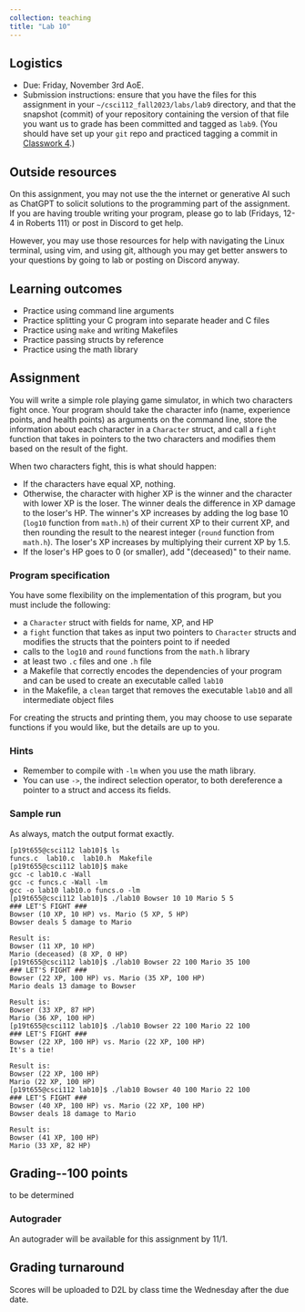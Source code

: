 ```yaml
---
collection: teaching
title: "Lab 10"
---
```


## Logistics
* Due: Friday, November 3rd AoE.
* Submission instructions: ensure that you have the files for this assignment in your `~/csci112_fall2023/labs/lab9`
	directory, and that the snapshot (commit) of your repository containing the version of that file you want us to grade has been committed and
	tagged as `lab9`. (You should have set up your `git` repo and practiced tagging a commit in [Classwork 4](https://lgw2.github.io/teaching/csci112-fall-2023/classwork/classwork4/).)

## Outside resources

On this assignment, you may not use the the internet or generative AI such as
ChatGPT to solicit solutions to the programming part of the assignment. If you
are having trouble writing your program, please go to lab (Fridays, 12-4 in
Roberts 111) or post in Discord to
get help.

However, you may use those resources for help with navigating the Linux
terminal, using vim, and using git, although you may get better answers to your
questions by going to lab or posting on Discord anyway.

## Learning outcomes
* Practice using command line arguments
* Practice splitting your C program into separate header and C files
* Practice using `make` and writing Makefiles
* Practice passing structs by reference
* Practice using the math library

## Assignment

You will write a simple role playing game simulator, in which two characters
fight once. Your program should take the character info (name, experience
points, and health points) as arguments on the command line, store the
information about each character in a `Character` struct, and call a `fight`
function that takes in pointers to the two characters and modifies them based
on the result of the fight.

When two characters fight, this is what should happen:
* If the characters have equal XP, nothing.
* Otherwise, the character with higher XP is the winner and the character with
	lower XP is the loser. The winner deals the difference in XP damage to the
	loser's HP. The winner's XP increases by adding the log base 10 (`log10`
	function from `math.h`) of their current XP to their current XP, and then
	rounding the result to the nearest integer (`round` function from
	`math.h`).
	The loser's XP increases by multiplying their current XP by 1.5.
* If the loser's HP goes to 0 (or smaller), add "(deceased)" to their name.

### Program specification

You have some flexibility on the implementation of this program, but you must
include the following:
* a `Character` struct with fields for name, XP, and HP
* a `fight` function that takes as input two pointers to `Character` structs
	and modifies the structs that the pointers point to if needed
* calls to the `log10` and `round`  functions from the `math.h` library
* at least two `.c` files and one `.h` file
* a Makefile that correctly encodes the dependencies of your program and can be
	used to create an executable called `lab10`
* in the Makefile, a `clean` target that removes the executable `lab10` and all
	intermediate object files

For creating the structs and printing them, you may choose to use separate
functions if you would like, but the details are up to you.

### Hints

* Remember to compile with `-lm` when you use the math library.
* You can use `->`, the indirect selection operator, to both dereference a
	pointer to a struct and access its fields.

### Sample run

As always, match the output format exactly.

```
[p19t655@csci112 lab10]$ ls
funcs.c  lab10.c  lab10.h  Makefile
[p19t655@csci112 lab10]$ make
gcc -c lab10.c -Wall
gcc -c funcs.c -Wall -lm
gcc -o lab10 lab10.o funcs.o -lm
[p19t655@csci112 lab10]$ ./lab10 Bowser 10 10 Mario 5 5
### LET'S FIGHT ###
Bowser (10 XP, 10 HP) vs. Mario (5 XP, 5 HP)
Bowser deals 5 damage to Mario

Result is:
Bowser (11 XP, 10 HP)
Mario (deceased) (8 XP, 0 HP)
[p19t655@csci112 lab10]$ ./lab10 Bowser 22 100 Mario 35 100
### LET'S FIGHT ###
Bowser (22 XP, 100 HP) vs. Mario (35 XP, 100 HP)
Mario deals 13 damage to Bowser

Result is:
Bowser (33 XP, 87 HP)
Mario (36 XP, 100 HP)
[p19t655@csci112 lab10]$ ./lab10 Bowser 22 100 Mario 22 100
### LET'S FIGHT ###
Bowser (22 XP, 100 HP) vs. Mario (22 XP, 100 HP)
It's a tie!

Result is:
Bowser (22 XP, 100 HP)
Mario (22 XP, 100 HP)
[p19t655@csci112 lab10]$ ./lab10 Bowser 40 100 Mario 22 100
### LET'S FIGHT ###
Bowser (40 XP, 100 HP) vs. Mario (22 XP, 100 HP)
Bowser deals 18 damage to Mario

Result is:
Bowser (41 XP, 100 HP)
Mario (33 XP, 82 HP)
```
## Grading--100 points

to be determined

### Autograder

An autograder will be available for this assignment by 11/1.

## Grading turnaround
Scores will be uploaded to D2L by class time the Wednesday after the due date.
